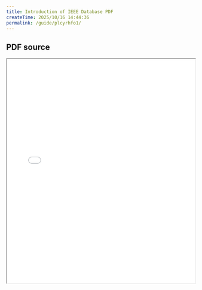 ```yaml
---
title: Introduction of IEEE Database PDF
createTime: 2025/10/16 14:44:36
permalink: /guide/plcyrhfo1/
---
```


## PDF source

<iframe src="/iel.pdf" width="100%" height="600px"></iframe>

